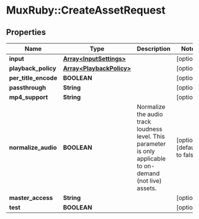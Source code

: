 # MuxRuby::CreateAssetRequest

## Properties
Name | Type | Description | Notes
------------ | ------------- | ------------- | -------------
**input** | [**Array&lt;InputSettings&gt;**](InputSettings.md) |  | [optional] 
**playback_policy** | [**Array&lt;PlaybackPolicy&gt;**](PlaybackPolicy.md) |  | [optional] 
**per_title_encode** | **BOOLEAN** |  | [optional] 
**passthrough** | **String** |  | [optional] 
**mp4_support** | **String** |  | [optional] 
**normalize_audio** | **BOOLEAN** | Normalize the audio track loudness level. This parameter is only applicable to on-demand (not live) assets. | [optional] [default to false]
**master_access** | **String** |  | [optional] 
**test** | **BOOLEAN** |  | [optional] 



